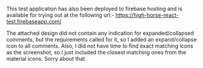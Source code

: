 This test application has also been deployed to firebase hosting and is available for trying out at the following url:- https://high-horse-react-test.firebaseapp.com/

The attached design did not contain any indication for expanded/collapsed comments, but the requirements called for it, so I added an expand/collapse icon to all comments.
Also, I did not have time to find exact matching icons as the screenshot, so I just included the closest matching ones from the material icons. Sorry about that.
